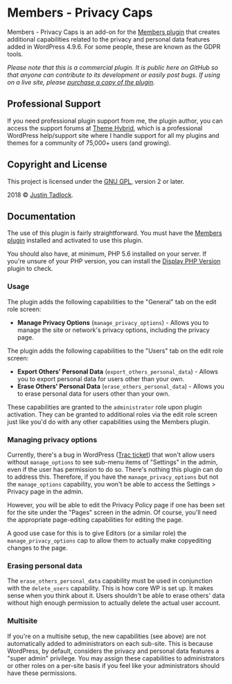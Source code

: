 # Members - Privacy Caps

Members - Privacy Caps is an add-on for the [Members plugin](https://themehybrid.com/plugins/members) that creates additional capabilities related to the privacy and personal data features added in WordPress 4.9.6.  For some people, these are known as the GDPR tools.

_Please note that this is a commercial plugin.  It is public here on GitHub so that anyone can contribute to its development or easily post bugs.  If using on a live site, please [purchase a copy of the plugin](https://themehybrid.com/plugins/members-admin-access)._

## Professional Support

If you need professional plugin support from me, the plugin author, you can access the support forums at [Theme Hybrid](https://themehybrid.com/board/topics), which is a professional WordPress help/support site where I handle support for all my plugins and themes for a community of 75,000+ users (and growing).

## Copyright and License

This project is licensed under the [GNU GPL](http://www.gnu.org/licenses/old-licenses/gpl-2.0.html), version 2 or later.

2018 &copy; [Justin Tadlock](http://justintadlock.com).

## Documentation

The use of this plugin is fairly straightforward.  You must have the [Members plugin](https://themehybrid.com/plugins/members) installed and activated to use this plugin.

You should also have, at minimum, PHP 5.6 installed on your server.  If you're unsure of your PHP version, you can install the [Display PHP Version](https://wordpress.org/plugins/display-php-version/) plugin to check.

### Usage

The plugin adds the following capabilities to the "General" tab on the edit role screen:

* **Manage Privacy Options** (`manage_privacy_options`) - Allows you to manage the site or network's privacy options, including the privacy page.

The plugin adds the following capabilities to the "Users" tab on the edit role screen:

* **Export Others' Personal Data** (`export_others_personal_data`) - Allows you to export personal data for users other than your own.
* **Erase Others' Personal Data** (`erase_others_personal_data`) - Allows you to erase personal data for users other than your own.

These capabilities are granted to the `administrator` role upon plugin activation. They can be granted to additional roles via the edit role screen just like you'd do with any other capabilities using the Members plugin.

### Managing privacy options

Currently, there's a bug in WordPress ([Trac ticket](https://core.trac.wordpress.org/ticket/22895)) that won't allow users without `manage_options` to see sub-menu items of "Settings" in the admin, even if the user has permission to do so.  There's nothing this plugin can do to address this.  Therefore, if you have the `manage_privacy_options` but not the `manage_options` capability, you won't be able to access the Settings > Privacy page in the admin.

However, you will be able to edit the Privacy Policy page if one has been set for the site under the "Pages" screen in the admin.  Of course, you'll need the appropriate page-editing capabilities for editing the page.

A good use case for this is to give Editors (or a similar role) the `manage_privacy_options` cap to allow them to actually make copyediting changes to the page.

### Erasing personal data

The `erase_others_personal_data` capability must be used in conjunction with the `delete_users` capability.  This is how core WP is set up.  It makes sense when you think about it.  Users shouldn't be able to erase others' data without high enough permission to actually delete the actual user account.

### Multisite

If you're on a multisite setup, the new capabilities (see above) are not automatically added to administrators on each sub-site.  This is because WordPress, by default, considers the privacy and personal data features a "super admin" privilege.  You may assign these capabilities to administrators or other roles on a per-site basis if you feel like your administrators should have these permissions.
